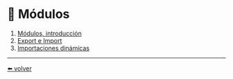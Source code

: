 # 📖 Módulos

1. [Módulos, introducción]()
2. [Export e Import]()
3. [Importaciones dinámicas]()

---
[⬅️ volver](https://github.com/VictorHugoAguilar/javascript-interview-questions-explained/blob/main/theory/readme.md)
